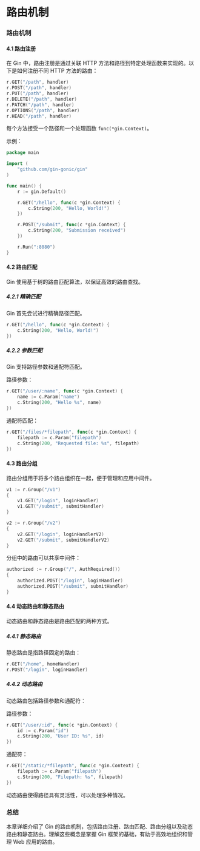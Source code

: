 # 路由机制
### 路由机制

#### 4.1 路由注册

在 Gin 中，路由注册是通过关联 HTTP 方法和路径到特定处理函数来实现的。以下是如何注册不同 HTTP 方法的路由：

```go
r.GET("/path", handler)
r.POST("/path", handler)
r.PUT("/path", handler)
r.DELETE("/path", handler)
r.PATCH("/path", handler)
r.OPTIONS("/path", handler)
r.HEAD("/path", handler)
```

每个方法接受一个路径和一个处理函数 `func(*gin.Context)`。

示例：

```go
package main

import (
    "github.com/gin-gonic/gin"
)

func main() {
    r := gin.Default()

    r.GET("/hello", func(c *gin.Context) {
        c.String(200, "Hello, World!")
    })

    r.POST("/submit", func(c *gin.Context) {
        c.String(200, "Submission received")
    })

    r.Run(":8080")
}
```

#### 4.2 路由匹配

Gin 使用基于树的路由匹配算法，以保证高效的路由查找。

##### 4.2.1 精确匹配

Gin 首先尝试进行精确路径匹配。

```go
r.GET("/hello", func(c *gin.Context) {
    c.String(200, "Hello, World!")
})
```

##### 4.2.2 参数匹配

Gin 支持路径参数和通配符匹配。

路径参数：

```go
r.GET("/user/:name", func(c *gin.Context) {
    name := c.Param("name")
    c.String(200, "Hello %s", name)
})
```

通配符匹配：

```go
r.GET("/files/*filepath", func(c *gin.Context) {
    filepath := c.Param("filepath")
    c.String(200, "Requested file: %s", filepath)
})
```

#### 4.3 路由分组

路由分组用于将多个路由组织在一起，便于管理和应用中间件。

```go
v1 := r.Group("/v1")
{
    v1.GET("/login", loginHandler)
    v1.GET("/submit", submitHandler)
}

v2 := r.Group("/v2")
{
    v2.GET("/login", loginHandlerV2)
    v2.GET("/submit", submitHandlerV2)
}
```

分组中的路由可以共享中间件：

```go
authorized := r.Group("/", AuthRequired())
{
    authorized.POST("/login", loginHandler)
    authorized.POST("/submit", submitHandler)
}
```

#### 4.4 动态路由和静态路由

动态路由和静态路由是路由匹配的两种方式。

##### 4.4.1 静态路由

静态路由是指路径固定的路由：

```go
r.GET("/home", homeHandler)
r.POST("/login", loginHandler)
```

##### 4.4.2 动态路由

动态路由包括路径参数和通配符：

路径参数：

```go
r.GET("/user/:id", func(c *gin.Context) {
    id := c.Param("id")
    c.String(200, "User ID: %s", id)
})
```

通配符：

```go
r.GET("/static/*filepath", func(c *gin.Context) {
    filepath := c.Param("filepath")
    c.String(200, "Filepath: %s", filepath)
})
```

动态路由使得路径具有灵活性，可以处理多种情况。

### 总结

本章详细介绍了 Gin 的路由机制，包括路由注册、路由匹配、路由分组以及动态路由和静态路由。理解这些概念是掌握 Gin 框架的基础，有助于高效地组织和管理 Web 应用的路由。